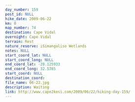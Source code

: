 ```yaml
---
day_number: 159
post_id: NULL
hike_date: 2009-06-22
km: 0
map_number: 74
destination: Cape Vidal
overnight: Cape Vidal
terrain: Rest
nature_reserve: iSimangaliso Wetlands
notes: NULL
start_coord_lat: NULL
start_coord_long: NULL
end_coord_lat: -28.125933
end_coord_long: 32.5785
start_coord: NULL
destination_coord: 
file_name: 06-22.jpg
description: Waiting
link: http://www.cape2kosi.com/2009/06/22/hiking-day-159/
---
```

